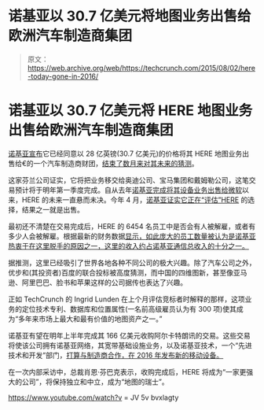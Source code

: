 # 诺基亚以 30.7 亿美元将地图业务出售给欧洲汽车制造商集团

> 原文：<https://web.archive.org/web/https://techcrunch.com/2015/08/02/here-today-gone-in-2016/>

# 诺基亚以 30.7 亿美元将 HERE 地图业务出售给欧洲汽车制造商集团

[诺基亚宣布](https://web.archive.org/web/20230405070651/http://company.nokia.com/en/news/press-releases/2015/08/03/nokia-completes-next-stage-of-transformation-with-agreement-to-sell-here-to-automotive-industry-consortium-at-an-enterprise-value-of-eur-28-billion)它已经同意以 28 亿英镑(30.7 亿美元)的价格将其 HERE 地图业务出售给€的一个汽车制造商财团，[结束了数月来对其未来的猜测](https://web.archive.org/web/20230405070651/https://techcrunch.com/2015/06/18/sizing-up-the-suitors-for-here-nokias-map-business/)。

这家芬兰公司证实，它将把业务移交给奥迪公司、宝马集团和戴姆勒公司，这笔交易预计将于明年第一季度完成。自从去年[诺基亚完成将其设备业务出售给微软](https://web.archive.org/web/20230405070651/https://techcrunch.com/2014/04/25/microsofts-7-2bn-acquisition-of-nokias-devices-business-is-now-complete/)以来，HERE 的未来一直悬而未决。今年 4 月，[诺基亚证实它正在“评估”HERE](https://web.archive.org/web/20230405070651/https://techcrunch.com/2015/04/14/nokia-here-review/) 的选择，结果之一就是出售。

最初还不清楚在交易完成后，HERE 的 6454 名员工中是否会有人被解雇，或者有多少人会被解雇。根据最新的财务数据[显示，如此庞大的员工数量被认为是诺基亚热衷于在这里脱手的原因之一，这里的收入约占诺基亚通信总收入的十分之一。](https://web.archive.org/web/20230405070651/http://company.nokia.com/en/system/files/download/investors/nokia_results_2015_q2e.pdf)

据推测，这里已经吸引了世界各地各种不同公司的极大兴趣。除了汽车公司之外，优步和(其投资者)百度的联合投标被高度猜测，而中国的四维图新，甚至像亚马逊、阿里巴巴、脸书和苹果这样的公司据传也表达了兴趣。

正如 TechCrunch 的 Ingrid Lunden 在上个月评估竞标者时解释的那样，这项业务的定位技术专利、数据库和位置属性(一名前高级雇员认为有 300 项)使其成为“多年来市场上最大和最有价值的地图资产之一。”

诺基亚有望在明年上半年完成其 166 亿美元收购阿尔卡特朗讯的交易。这些交易将使该公司拥有诺基亚网络，其宽带基础设施业务，以及诺基亚技术，一个“先进技术和开发”部门，[打算与制造商合作，在 2016 年发布新的移动设备。](https://web.archive.org/web/20230405070651/https://techcrunch.com/2015/06/19/nokia-confirms-plan-to-return-to-phone-market-in-2016/)

在一次内部采访中，总裁肖恩·芬巴克表示，收购完成后，HERE 将成为“一家更强大的公司”，将保持独立和中立，成为“地图的瑞士”。

https://www.youtube.com/watch?v = JV 5v bvxlagty